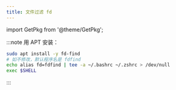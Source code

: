 ```yaml
---
title: 文件过滤 fd
---
```


import GetPkg from '@theme/GetPkg';

<GetPkg name="fd-find" dnf scoop="fd" pacman/>

:::note 用 APT 安装：

```bash
sudo apt install -y fd-find
# 如不修改，默认程序名是 fdfind
echo alias fd=fdfind | tee -a ~/.bashrc ~/.zshrc > /dev/null
exec $SHELL
```

:::
